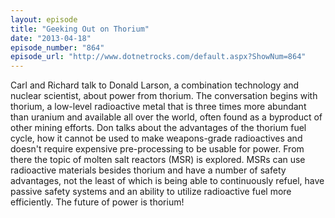 ```yaml
---
layout: episode
title: "Geeking Out on Thorium"
date: "2013-04-18"
episode_number: "864"
episode_url: "http://www.dotnetrocks.com/default.aspx?ShowNum=864"
---
```


Carl and Richard talk to Donald Larson, a combination technology and nuclear scientist, about power from thorium. The conversation begins with thorium, a low-level radioactive metal that is three times more abundant than uranium and available all over the world, often found as a byproduct of other mining efforts. Don talks about the advantages of the thorium fuel cycle, how it cannot be used to make weapons-grade radioactives and doesn't require expensive pre-processing to be usable for power. From there the topic of molten salt reactors (MSR) is explored. MSRs can use radioactive materials besides thorium and have a number of safety advantages, not the least of which is being able to continuously refuel, have passive safety systems and an ability to utilize radioactive fuel more efficiently. The future of power is thorium!
